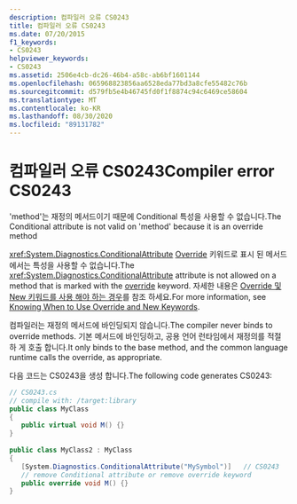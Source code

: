 ```yaml
---
description: 컴파일러 오류 CS0243
title: 컴파일러 오류 CS0243
ms.date: 07/20/2015
f1_keywords:
- CS0243
helpviewer_keywords:
- CS0243
ms.assetid: 2506e4cb-dc26-46b4-a58c-ab6bf1601144
ms.openlocfilehash: 065968823856aa6528eda77bd3a8cfe55482c76b
ms.sourcegitcommit: d579fb5e4b46745fd0f1f8874c94c6469ce58604
ms.translationtype: MT
ms.contentlocale: ko-KR
ms.lasthandoff: 08/30/2020
ms.locfileid: "89131782"
---
```

# <a name="compiler-error-cs0243"></a><span data-ttu-id="409b7-103">컴파일러 오류 CS0243</span><span class="sxs-lookup"><span data-stu-id="409b7-103">Compiler error CS0243</span></span>

<span data-ttu-id="409b7-104">'method'는 재정의 메서드이기 때문에 Conditional 특성을 사용할 수 없습니다.</span><span class="sxs-lookup"><span data-stu-id="409b7-104">The Conditional attribute is not valid on 'method' because it is an override method</span></span>  
  
<span data-ttu-id="409b7-105"><xref:System.Diagnostics.ConditionalAttribute> [Override](../language-reference/keywords/override.md) 키워드로 표시 된 메서드에서는 특성을 사용할 수 없습니다.</span><span class="sxs-lookup"><span data-stu-id="409b7-105">The <xref:System.Diagnostics.ConditionalAttribute> attribute is not allowed on a method that is marked with the [override](../language-reference/keywords/override.md) keyword.</span></span> <span data-ttu-id="409b7-106">자세한 내용은 [Override 및 New 키워드를 사용 해야 하는 경우](../programming-guide/classes-and-structs/knowing-when-to-use-override-and-new-keywords.md)를 참조 하세요.</span><span class="sxs-lookup"><span data-stu-id="409b7-106">For more information, see [Knowing When to Use Override and New Keywords](../programming-guide/classes-and-structs/knowing-when-to-use-override-and-new-keywords.md).</span></span>  
  
<span data-ttu-id="409b7-107">컴파일러는 재정의 메서드에 바인딩되지 않습니다.</span><span class="sxs-lookup"><span data-stu-id="409b7-107">The compiler never binds to override methods.</span></span> <span data-ttu-id="409b7-108">기본 메서드에 바인딩하고, 공용 언어 런타임에서 재정의를 적절 하 게 호출 합니다.</span><span class="sxs-lookup"><span data-stu-id="409b7-108">It only binds to the base method, and the common language runtime calls the override, as appropriate.</span></span>  
  
<span data-ttu-id="409b7-109">다음 코드는 CS0243을 생성 합니다.</span><span class="sxs-lookup"><span data-stu-id="409b7-109">The following code generates CS0243:</span></span>  

```csharp
// CS0243.cs  
// compile with: /target:library  
public class MyClass  
{  
   public virtual void M() {}  
}  
  
public class MyClass2 : MyClass  
{  
   [System.Diagnostics.ConditionalAttribute("MySymbol")]   // CS0243  
   // remove Conditional attribute or remove override keyword  
   public override void M() {}  
}  
```
